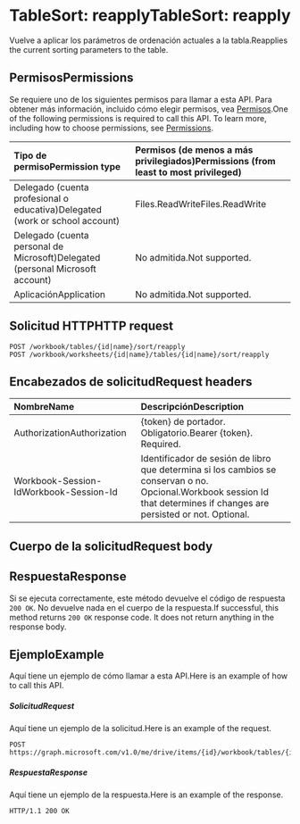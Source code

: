 # <a name="tablesort-reapply"></a><span data-ttu-id="27000-101">TableSort: reapply</span><span class="sxs-lookup"><span data-stu-id="27000-101">TableSort: reapply</span></span>

<span data-ttu-id="27000-102">Vuelve a aplicar los parámetros de ordenación actuales a la tabla.</span><span class="sxs-lookup"><span data-stu-id="27000-102">Reapplies the current sorting parameters to the table.</span></span>
## <a name="permissions"></a><span data-ttu-id="27000-103">Permisos</span><span class="sxs-lookup"><span data-stu-id="27000-103">Permissions</span></span>
<span data-ttu-id="27000-p101">Se requiere uno de los siguientes permisos para llamar a esta API. Para obtener más información, incluido cómo elegir permisos, vea [Permisos](../../../concepts/permissions_reference.md).</span><span class="sxs-lookup"><span data-stu-id="27000-p101">One of the following permissions is required to call this API. To learn more, including how to choose permissions, see [Permissions](../../../concepts/permissions_reference.md).</span></span>

|<span data-ttu-id="27000-106">Tipo de permiso</span><span class="sxs-lookup"><span data-stu-id="27000-106">Permission type</span></span>      | <span data-ttu-id="27000-107">Permisos (de menos a más privilegiados)</span><span class="sxs-lookup"><span data-stu-id="27000-107">Permissions (from least to most privileged)</span></span>              |
|:--------------------|:---------------------------------------------------------|
|<span data-ttu-id="27000-108">Delegado (cuenta profesional o educativa)</span><span class="sxs-lookup"><span data-stu-id="27000-108">Delegated (work or school account)</span></span> | <span data-ttu-id="27000-109">Files.ReadWrite</span><span class="sxs-lookup"><span data-stu-id="27000-109">Files.ReadWrite</span></span>    |
|<span data-ttu-id="27000-110">Delegado (cuenta personal de Microsoft)</span><span class="sxs-lookup"><span data-stu-id="27000-110">Delegated (personal Microsoft account)</span></span> | <span data-ttu-id="27000-111">No admitida.</span><span class="sxs-lookup"><span data-stu-id="27000-111">Not supported.</span></span>    |
|<span data-ttu-id="27000-112">Aplicación</span><span class="sxs-lookup"><span data-stu-id="27000-112">Application</span></span> | <span data-ttu-id="27000-113">No admitida.</span><span class="sxs-lookup"><span data-stu-id="27000-113">Not supported.</span></span> |

## <a name="http-request"></a><span data-ttu-id="27000-114">Solicitud HTTP</span><span class="sxs-lookup"><span data-stu-id="27000-114">HTTP request</span></span>
<!-- { "blockType": "ignored" } -->
```http
POST /workbook/tables/{id|name}/sort/reapply
POST /workbook/worksheets/{id|name}/tables/{id|name}/sort/reapply

```
## <a name="request-headers"></a><span data-ttu-id="27000-115">Encabezados de solicitud</span><span class="sxs-lookup"><span data-stu-id="27000-115">Request headers</span></span>
| <span data-ttu-id="27000-116">Nombre</span><span class="sxs-lookup"><span data-stu-id="27000-116">Name</span></span>       | <span data-ttu-id="27000-117">Descripción</span><span class="sxs-lookup"><span data-stu-id="27000-117">Description</span></span>|
|:---------------|:----------|
| <span data-ttu-id="27000-118">Authorization</span><span class="sxs-lookup"><span data-stu-id="27000-118">Authorization</span></span>  | <span data-ttu-id="27000-p102">{token} de portador. Obligatorio.</span><span class="sxs-lookup"><span data-stu-id="27000-p102">Bearer {token}. Required.</span></span> |
| <span data-ttu-id="27000-121">Workbook-Session-Id</span><span class="sxs-lookup"><span data-stu-id="27000-121">Workbook-Session-Id</span></span>  | <span data-ttu-id="27000-p103">Identificador de sesión de libro que determina si los cambios se conservan o no. Opcional.</span><span class="sxs-lookup"><span data-stu-id="27000-p103">Workbook session Id that determines if changes are persisted or not. Optional.</span></span>|

## <a name="request-body"></a><span data-ttu-id="27000-124">Cuerpo de la solicitud</span><span class="sxs-lookup"><span data-stu-id="27000-124">Request body</span></span>

## <a name="response"></a><span data-ttu-id="27000-125">Respuesta</span><span class="sxs-lookup"><span data-stu-id="27000-125">Response</span></span>

<span data-ttu-id="27000-p104">Si se ejecuta correctamente, este método devuelve el código de respuesta `200 OK`. No devuelve nada en el cuerpo de la respuesta.</span><span class="sxs-lookup"><span data-stu-id="27000-p104">If successful, this method returns `200 OK` response code. It does not return anything in the response body.</span></span>

## <a name="example"></a><span data-ttu-id="27000-128">Ejemplo</span><span class="sxs-lookup"><span data-stu-id="27000-128">Example</span></span>
<span data-ttu-id="27000-129">Aquí tiene un ejemplo de cómo llamar a esta API.</span><span class="sxs-lookup"><span data-stu-id="27000-129">Here is an example of how to call this API.</span></span>
##### <a name="request"></a><span data-ttu-id="27000-130">Solicitud</span><span class="sxs-lookup"><span data-stu-id="27000-130">Request</span></span>
<span data-ttu-id="27000-131">Aquí tiene un ejemplo de la solicitud.</span><span class="sxs-lookup"><span data-stu-id="27000-131">Here is an example of the request.</span></span>
<!-- {
  "blockType": "request",
  "name": "tablesort_reapply"
}-->
```http
POST https://graph.microsoft.com/v1.0/me/drive/items/{id}/workbook/tables/{id|name}/sort/reapply
```

##### <a name="response"></a><span data-ttu-id="27000-132">Respuesta</span><span class="sxs-lookup"><span data-stu-id="27000-132">Response</span></span>
<span data-ttu-id="27000-133">Aquí tiene un ejemplo de la respuesta.</span><span class="sxs-lookup"><span data-stu-id="27000-133">Here is an example of the response.</span></span> 
<!-- {
  "blockType": "response",
  "truncated": true,
  "@odata.type": "microsoft.graph.none"
} -->
```http
HTTP/1.1 200 OK
```

<!-- uuid: 8fcb5dbc-d5aa-4681-8e31-b001d5168d79
2015-10-25 14:57:30 UTC -->
<!-- {
  "type": "#page.annotation",
  "description": "TableSort: reapply",
  "keywords": "",
  "section": "documentation",
  "tocPath": ""
}-->